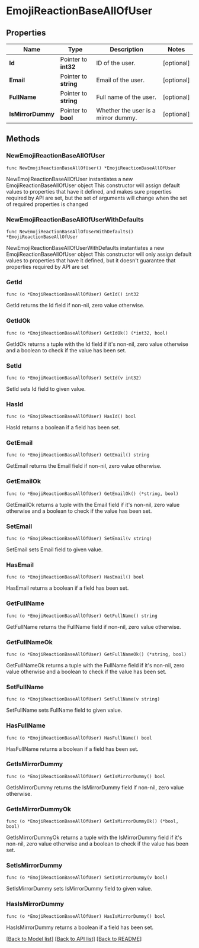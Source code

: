 # EmojiReactionBaseAllOfUser

## Properties

Name | Type | Description | Notes
------------ | ------------- | ------------- | -------------
**Id** | Pointer to **int32** | ID of the user.  | [optional] 
**Email** | Pointer to **string** | Email of the user.  | [optional] 
**FullName** | Pointer to **string** | Full name of the user.  | [optional] 
**IsMirrorDummy** | Pointer to **bool** | Whether the user is a mirror dummy.  | [optional] 

## Methods

### NewEmojiReactionBaseAllOfUser

`func NewEmojiReactionBaseAllOfUser() *EmojiReactionBaseAllOfUser`

NewEmojiReactionBaseAllOfUser instantiates a new EmojiReactionBaseAllOfUser object
This constructor will assign default values to properties that have it defined,
and makes sure properties required by API are set, but the set of arguments
will change when the set of required properties is changed

### NewEmojiReactionBaseAllOfUserWithDefaults

`func NewEmojiReactionBaseAllOfUserWithDefaults() *EmojiReactionBaseAllOfUser`

NewEmojiReactionBaseAllOfUserWithDefaults instantiates a new EmojiReactionBaseAllOfUser object
This constructor will only assign default values to properties that have it defined,
but it doesn't guarantee that properties required by API are set

### GetId

`func (o *EmojiReactionBaseAllOfUser) GetId() int32`

GetId returns the Id field if non-nil, zero value otherwise.

### GetIdOk

`func (o *EmojiReactionBaseAllOfUser) GetIdOk() (*int32, bool)`

GetIdOk returns a tuple with the Id field if it's non-nil, zero value otherwise
and a boolean to check if the value has been set.

### SetId

`func (o *EmojiReactionBaseAllOfUser) SetId(v int32)`

SetId sets Id field to given value.

### HasId

`func (o *EmojiReactionBaseAllOfUser) HasId() bool`

HasId returns a boolean if a field has been set.

### GetEmail

`func (o *EmojiReactionBaseAllOfUser) GetEmail() string`

GetEmail returns the Email field if non-nil, zero value otherwise.

### GetEmailOk

`func (o *EmojiReactionBaseAllOfUser) GetEmailOk() (*string, bool)`

GetEmailOk returns a tuple with the Email field if it's non-nil, zero value otherwise
and a boolean to check if the value has been set.

### SetEmail

`func (o *EmojiReactionBaseAllOfUser) SetEmail(v string)`

SetEmail sets Email field to given value.

### HasEmail

`func (o *EmojiReactionBaseAllOfUser) HasEmail() bool`

HasEmail returns a boolean if a field has been set.

### GetFullName

`func (o *EmojiReactionBaseAllOfUser) GetFullName() string`

GetFullName returns the FullName field if non-nil, zero value otherwise.

### GetFullNameOk

`func (o *EmojiReactionBaseAllOfUser) GetFullNameOk() (*string, bool)`

GetFullNameOk returns a tuple with the FullName field if it's non-nil, zero value otherwise
and a boolean to check if the value has been set.

### SetFullName

`func (o *EmojiReactionBaseAllOfUser) SetFullName(v string)`

SetFullName sets FullName field to given value.

### HasFullName

`func (o *EmojiReactionBaseAllOfUser) HasFullName() bool`

HasFullName returns a boolean if a field has been set.

### GetIsMirrorDummy

`func (o *EmojiReactionBaseAllOfUser) GetIsMirrorDummy() bool`

GetIsMirrorDummy returns the IsMirrorDummy field if non-nil, zero value otherwise.

### GetIsMirrorDummyOk

`func (o *EmojiReactionBaseAllOfUser) GetIsMirrorDummyOk() (*bool, bool)`

GetIsMirrorDummyOk returns a tuple with the IsMirrorDummy field if it's non-nil, zero value otherwise
and a boolean to check if the value has been set.

### SetIsMirrorDummy

`func (o *EmojiReactionBaseAllOfUser) SetIsMirrorDummy(v bool)`

SetIsMirrorDummy sets IsMirrorDummy field to given value.

### HasIsMirrorDummy

`func (o *EmojiReactionBaseAllOfUser) HasIsMirrorDummy() bool`

HasIsMirrorDummy returns a boolean if a field has been set.


[[Back to Model list]](../README.md#documentation-for-models) [[Back to API list]](../README.md#documentation-for-api-endpoints) [[Back to README]](../README.md)


